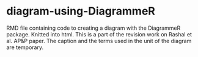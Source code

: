 # diagram-using-DiagrammeR
RMD file containing code to creating a diagram with the DiagrammeR package. Knitted into html. 
This is a part of the revision work on Rashal et al. AP&P paper. The caption and the terms used in the unit of the diagram are temporary.

